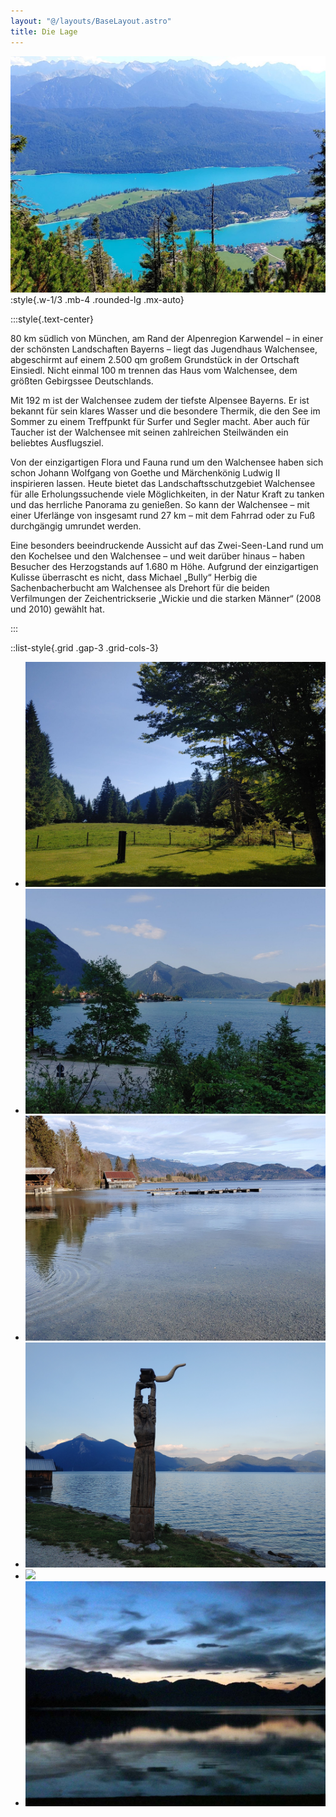 ```yaml
---
layout: "@/layouts/BaseLayout.astro"
title: Die Lage
---
```

![](src/images/lage-top-image.jpg):style{.w-1/3 .mb-4 .rounded-lg .mx-auto}

:::style{.text-center}

80 km südlich von München, am Rand der Alpenregion Karwendel – in einer der schönsten Land­schaften Bayerns – liegt das Jugendhaus Walchensee, abgeschirmt auf einem 2.500 qm großem Grund­stück in der Ortschaft Einsiedl. Nicht einmal 100 m trennen das Haus vom Walchen­see, dem größten Gebirgssee Deutschlands.

Mit 192 m ist der Walchensee zudem der tiefste Alpensee Bayerns. Er ist bekannt für sein klares Wasser und die besondere Thermik, die den See im Sommer zu einem Treffpunkt für Surfer und Segler macht. Aber auch für Taucher ist der Walchensee mit seinen zahlreichen Steilwänden ein beliebtes Ausflugsziel.

Von der einzigartigen Flora und Fauna rund um den Walchensee haben sich schon Johann Wolfgang von Goethe und Märchenkönig Ludwig II inspirieren lassen. Heute bietet das Landschaftsschutzgebiet Walchensee für alle Erholungssuchende viele Möglichkeiten, in der Natur Kraft zu tanken und das herrliche Panorama zu genießen. So kann der Walchensee – mit einer Uferlänge von insgesamt rund 27 km – mit dem Fahrrad oder zu Fuß durchgängig umrundet werden.

Eine besonders beeindruckende Aussicht auf das Zwei-Seen-Land rund um den Kochelsee und den Walchensee – und weit darüber hinaus – haben Besucher des Herzogstands auf 1.680 m Höhe. Aufgrund der einzigartigen Kulisse überrascht es nicht, dass Michael „Bully“ Herbig die Sachenbacherbucht am Walchensee als Drehort für die beiden Verfilmungen der Zeichentrickserie „Wickie und die starken Männer“ (2008 und 2010) gewählt hat. 

:::

::list-style{.grid .gap-3 .grid-cols-3}

* ![](src/images/lage-1.jpg)
* ![](src/images/lage-2.jpg)
* ![](src/images/lage-3.jpg)
* ![](src/images/lage-4.jpg)
* ![](src/images/lage-5.jpg)
* ![](src/images/lage-6.jpg)

